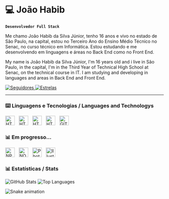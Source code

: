 # 💻 João Habib

**`Desenvolvedor Full Stack`**

Me chamo João Habib da Silva Júnior, tenho 16 anos e vivo no estado de São Paulo, na capital, estou no Terceiro Ano do Ensino Médio Técnico no Senac, no curso técnico em Informática. Estou estudando e me desenvolvendo em linguagens e áreas no Back End como no Front End.

My name is João Habib da Silva Júnior, I'm 16 years old and i live in São Paulo, in the capital, I'm in the Third Year of Technical High School at Senac, on the technical course in IT. I am studying and developing in languages and areas in Back End and Front End.

<p align="left">
    <a href="https://github.com/Joao-Habib-da-Silva?tab=followers">
        <img alt="Seguidores"
            title="Seguidores no Github"
            src="https://img.shields.io/github/followers/Joao-Habib-da-Silva?color=219ebc&labelColor=023047&style=for-the-badge&logo=github&label=Followers&logoColor=white"/>
    </a>
    <a href="https://github.com/Joao-Habib-da-Silva?tab=repositories&sort=stargazers">
        <img alt="Estrelas"
            title="Total de estrelas no Github"
            src="https://img.shields.io/github/stars/Joao-Habib-da-Silva?color=219ebc&style=for-the-badge&labelColor=023047&logo=star&label=Stars"/>
    </a>
</p>

   

   ---

   ### ⌨️ Linguagens e Tecnologias / Languages and Technologys


<img 
    align="left" 
    alt="HTML"
    title="HTML" 
    width="30px" 
    style="padding-right: 10px;" 
    src="https://cdn.jsdelivr.net/gh/devicons/devicon@latest/icons/html5/html5-original.svg" 
/>


  <img
    align="left" 
    alt="HTML"
    title="HTML" 
    width="30px" 
    style="padding-right: 10px;"
src="https://cdn.jsdelivr.net/gh/devicons/devicon@latest/icons/css3/css3-original.svg" />


 <img
    align="left" 
    alt="HTML"
    title="HTML" 
    width="30px" 
    style="padding-right: 10px;"
src="https://cdn.jsdelivr.net/gh/devicons/devicon@latest/icons/javascript/javascript-original.svg" />


 <img 
    align="left" 
    alt="HTML"
    title="HTML" 
    width="30px" 
    style="padding-right: 10px;"
 src="https://cdn.jsdelivr.net/gh/devicons/devicon@latest/icons/python/python-original.svg" />
 

  
  <img
      width="30px"
      align="left"
      alt='GIT'
      title='GIT'
      style="padding-right: 10px;"
      src="https://cdn.jsdelivr.net/gh/devicons/devicon@latest/icons/git/git-original.svg" />
          
   
 

          
<br/>
<br/>

### 📊 Em progresso...
 <img
      width="30px"
      align="left"
      alt='NPM'
      title='NPM'
      style="padding-right: 10px;"
      src="https://cdn.jsdelivr.net/gh/devicons/devicon@latest/icons/npm/npm-original-wordmark.svg" />
      
  <img 
        width="30px"
      align="left"
      alt='NODE'
      title='NODE'
      style="padding-right: 10px;"
      src="https://cdn.jsdelivr.net/gh/devicons/devicon@latest/icons/nodejs/nodejs-original-wordmark.svg" />
      
   <img
        width="30px"
      align="left"
      alt='Photoshop'
      title='Photoshop'
      style="padding-right: 10px;"
       src="https://cdn.jsdelivr.net/gh/devicons/devicon@latest/icons/photoshop/photoshop-original.svg" />
    
  <img
      width="30px"
      align="left"
      alt='Illustrator'
      title='Illustrator'
      style="padding-right: 10px;"
      src="https://cdn.jsdelivr.net/gh/devicons/devicon@latest/icons/illustrator/illustrator-line.svg" />
          
<br/>
          <br/>

### 📊 Estatísticas / Stats


<img src="https://github-readme-stats.vercel.app/api?username=Joao-Habib-da-Silva&show_icons=true&theme=tokyonight&line_height=27" alt="GitHub Stats" />
<img src="https://github-readme-stats.vercel.app/api/top-langs/?username=Joao-Habib-da-Silva&langs_count=8&layout=compact&theme=tokyonight" alt="Top Languages" />

![Snake animation](https://github.com/Joao-Habib-da-Silva/Joao-Habib-da-Silva/blob/output/github-snake.svg)
